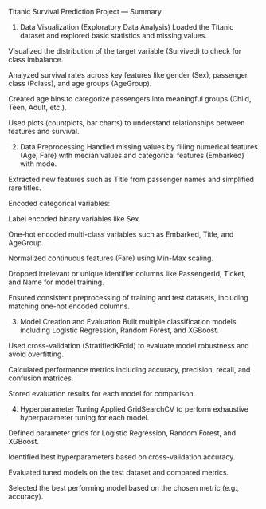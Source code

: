 Titanic Survival Prediction Project — Summary
1. Data Visualization (Exploratory Data Analysis)
Loaded the Titanic dataset and explored basic statistics and missing values.

Visualized the distribution of the target variable (Survived) to check for class imbalance.

Analyzed survival rates across key features like gender (Sex), passenger class (Pclass), and age groups (AgeGroup).

Created age bins to categorize passengers into meaningful groups (Child, Teen, Adult, etc.).

Used plots (countplots, bar charts) to understand relationships between features and survival.

2. Data Preprocessing
Handled missing values by filling numerical features (Age, Fare) with median values and categorical features (Embarked) with mode.

Extracted new features such as Title from passenger names and simplified rare titles.

Encoded categorical variables:

Label encoded binary variables like Sex.

One-hot encoded multi-class variables such as Embarked, Title, and AgeGroup.

Normalized continuous features (Fare) using Min-Max scaling.

Dropped irrelevant or unique identifier columns like PassengerId, Ticket, and Name for model training.

Ensured consistent preprocessing of training and test datasets, including matching one-hot encoded columns.

3. Model Creation and Evaluation
Built multiple classification models including Logistic Regression, Random Forest, and XGBoost.

Used cross-validation (StratifiedKFold) to evaluate model robustness and avoid overfitting.

Calculated performance metrics including accuracy, precision, recall, and confusion matrices.

Stored evaluation results for each model for comparison.

4. Hyperparameter Tuning
Applied GridSearchCV to perform exhaustive hyperparameter tuning for each model.

Defined parameter grids for Logistic Regression, Random Forest, and XGBoost.

Identified best hyperparameters based on cross-validation accuracy.

Evaluated tuned models on the test dataset and compared metrics.

Selected the best performing model based on the chosen metric (e.g., accuracy).